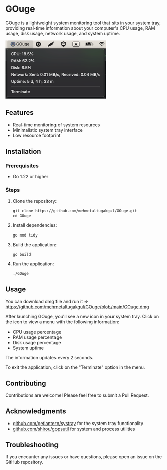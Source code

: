 # GOuge

GOuge is a lightweight system monitoring tool that sits in your system tray, providing real-time information about your computer's CPU usage, RAM usage, disk usage, network usage, and system uptime.

![image](/Resources/screenshot.png)


## Features

- Real-time monitoring of system resources
- Minimalistic system tray interface
- Low resource footprint

## Installation

### Prerequisites

- Go 1.22 or higher

### Steps

1. Clone the repository:
   ```
   git clone https://github.com/mehmetaltugakgul/GOuge.git
   cd GOuge
   ```

2. Install dependencies:
   ```
   go mod tidy
   ```

3. Build the application:
   ```
   go build
   ```

4. Run the application:
   ```
   ./GOuge
   ```

## Usage

You can download dmg file and run it => https://github.com/mehmetaltugakgul/GOuge/blob/main/GOuge.dmg

After launching GOuge, you'll see a new icon in your system tray. Click on the icon to view a menu with the following information:

- CPU usage percentage
- RAM usage percentage
- Disk usage percentage
- System uptime

The information updates every 2 seconds.

To exit the application, click on the "Terminate" option in the menu.

## Contributing

Contributions are welcome! Please feel free to submit a Pull Request.

## Acknowledgments

- [github.com/getlantern/systray](https://github.com/getlantern/systray) for the system tray functionality
- [github.com/shirou/gopsutil](https://github.com/shirou/gopsutil) for system and process utilities

## Troubleshooting

If you encounter any issues or have questions, please open an issue on the GitHub repository.
